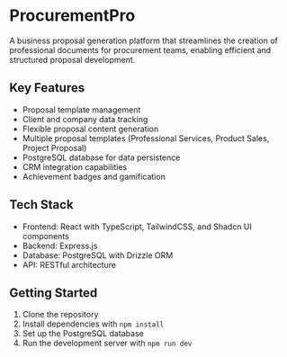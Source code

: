 # ProcurementPro

A business proposal generation platform that streamlines the creation of professional documents for procurement teams, enabling efficient and structured proposal development.

## Key Features

- Proposal template management
- Client and company data tracking
- Flexible proposal content generation 
- Multiple proposal templates (Professional Services, Product Sales, Project Proposal)
- PostgreSQL database for data persistence
- CRM integration capabilities
- Achievement badges and gamification

## Tech Stack

- Frontend: React with TypeScript, TailwindCSS, and Shadcn UI components
- Backend: Express.js
- Database: PostgreSQL with Drizzle ORM
- API: RESTful architecture

## Getting Started

1. Clone the repository
2. Install dependencies with `npm install`
3. Set up the PostgreSQL database
4. Run the development server with `npm run dev`
